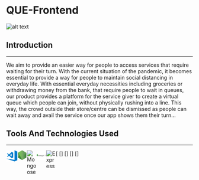 # QUE-Frontend

![alt text](https://static.toiimg.com/thumb/msid-71966504,width-1200,height-900,resizemode-4/.jpg)

## Introduction
* * *

We aim to provide an easier way for people to access services that require waiting for their turn. With the current situation of the pandemic, it becomes essential to provide a way for people to maintain social distancing in everyday life. With essential everyday necessities including groceries or withdrawing money from the bank, that require people to wait in queues, our product provides a platform for the service giver to create a virtual queue which people can join, without physically rushing into a line. This way, the crowd outside their store/centre can be dismissed as people can wait away and avail the service once our app shows them their turn...


## Tools And Technologies Used
* * *

[<img align="left" alt="Visual Studio Code" width="30px" src="https://raw.githubusercontent.com/github/explore/80688e429a7d4ef2fca1e82350fe8e3517d3494d/topics/visual-studio-code/visual-studio-code.png" />
[<img align="left" alt="Node.js" width="26px" src="https://raw.githubusercontent.com/github/explore/80688e429a7d4ef2fca1e82350fe8e3517d3494d/topics/nodejs/nodejs.png" />]
[<img align="left" alt="Mongoose" width="26px" src="https://cms-assets.tutsplus.com/uploads/users/34/posts/29527/preview_image/mongoose.jpg" />]
[<img align="left" alt="MongoDB" width="26px" src="https://raw.githubusercontent.com/github/explore/80688e429a7d4ef2fca1e82350fe8e3517d3494d/topics/mongodb/mongodb.png" />]
[<img align="left" alt="Express" width="26px" src="https://p7.hiclipart.com/preview/780/57/127/node-js-javascript-database-mongodb-native.jpg" />]
